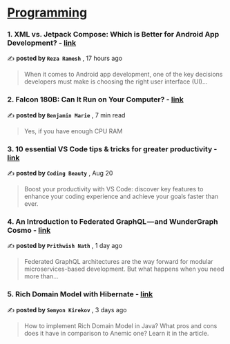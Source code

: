 
<h1><a href=https://medium.com/tag/programming/recommended target="_blank" rel="noopener noreferrer">Programming</a></h1>
<h3>1. XML vs. Jetpack Compose: Which is Better for Android App Development? - <a href=https://medium.com/@rezaramesh/xml-vs-jetpack-compose-which-is-better-for-android-app-development-2c7391f5a10a?source=tag_recommended_feed---------0-84----------programming----------02321636_18e0_46e6_9e7e_dbcf3a0f77d0------- target="_blank" rel="noopener noreferrer">link</a></h3>

✍️ **posted by `Reza Ramesh`** <date> , 17 hours ago</date>

<blockquote>When it comes to Android app development, one of the key decisions developers must make is choosing the right user interface (UI)…</blockquote>

<h3>2. Falcon 180B: Can It Run on Your Computer? - <a href=https://medium.com/towards-data-science/falcon-180b-can-it-run-on-your-computer-c3f3fb1611a9?source=tag_recommended_feed---------1-107----------programming----------02321636_18e0_46e6_9e7e_dbcf3a0f77d0------- target="_blank" rel="noopener noreferrer">link</a></h3>

✍️ **posted by `Benjamin Marie`** <date> , 7 min read</date>

<blockquote>Yes, if you have enough CPU RAM</blockquote>

<h3>3. 10 essential VS Code tips & tricks for greater productivity - <a href=https://medium.com/dev-genius/vscode-tips-tricks-98c6e2258626?source=tag_recommended_feed---------2-85----------programming----------02321636_18e0_46e6_9e7e_dbcf3a0f77d0------- target="_blank" rel="noopener noreferrer">link</a></h3>

✍️ **posted by `Coding Beauty`** <date> , Aug 20</date>

<blockquote>Boost your productivity with VS Code: discover key features to enhance your coding experience and achieve your goals faster than ever.</blockquote>

<h3>4. An Introduction to Federated GraphQL — and WunderGraph Cosmo - <a href=https://medium.com/javascript-in-plain-english/an-introduction-to-federated-graphql-and-wundergraph-cosmo-b802599a338c?source=tag_recommended_feed---------3-84----------programming----------02321636_18e0_46e6_9e7e_dbcf3a0f77d0------- target="_blank" rel="noopener noreferrer">link</a></h3>

✍️ **posted by `Prithwish Nath`** <date> , 1 day ago</date>

<blockquote>Federated GraphQL architectures are the way forward for modular microservices-based development. But what happens when you need more than…</blockquote>

<h3>5. Rich Domain Model with Hibernate - <a href=https://medium.com/javarevisited/rich-domain-model-with-hibernate-f012d5413d38?source=tag_recommended_feed---------4-107----------programming----------02321636_18e0_46e6_9e7e_dbcf3a0f77d0------- target="_blank" rel="noopener noreferrer">link</a></h3>

✍️ **posted by `Semyon Kirekov`** <date> , 3 days ago</date>

<blockquote>How to implement Rich Domain Model in Java? What pros and cons does it have in comparison to Anemic one? Learn it in the article.</blockquote>


